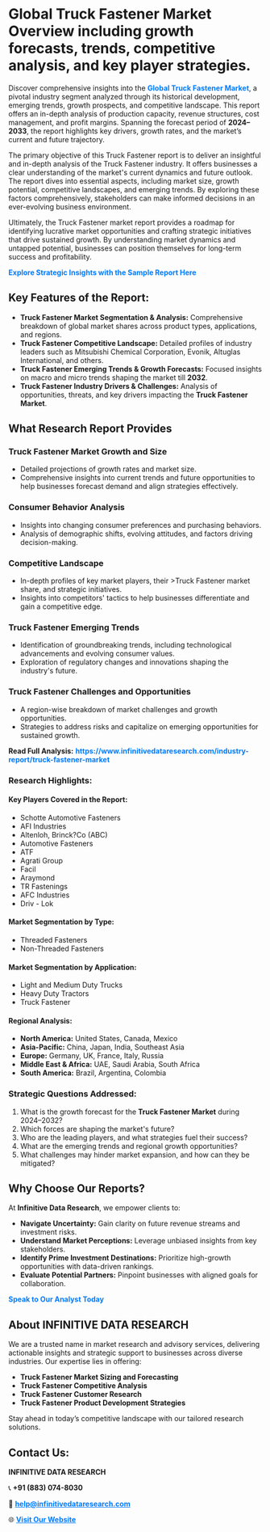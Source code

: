 <h1>Global Truck Fastener Market Overview including growth forecasts, trends, competitive analysis, and key player strategies.</h1>
<p>
Discover comprehensive insights into the 
<a href="https://www.infinitivedataresearch.com/industry-report/truck-fastener-market" rel="dofollow" style="color: #007BFF; text-decoration: none;"><strong>Global Truck Fastener Market</strong></a>, a pivotal industry segment analyzed through its historical development, emerging trends, growth prospects, and competitive landscape. This report offers an in-depth analysis of production capacity, revenue structures, cost management, and profit margins. Spanning the forecast period of <strong>2024–2033</strong>, the report highlights key drivers, growth rates, and the market’s current and future trajectory.
</p>
<p>
The primary objective of this Truck Fastener report is to deliver an insightful and in-depth analysis of the Truck Fastener industry. It offers businesses a clear understanding of the market's current dynamics and future outlook. The report dives into essential aspects, including market size, growth potential, competitive landscapes, and emerging trends. By exploring these factors comprehensively, stakeholders can make informed decisions in an ever-evolving business environment.
</p>
<p>
Ultimately, the Truck Fastener market report provides a roadmap for identifying lucrative market opportunities and crafting strategic initiatives that drive sustained growth. By understanding market dynamics and untapped potential, businesses can position themselves for long-term success and profitability.
</p>
<p>
<a href="https://www.infinitivedataresearch.com/request-sample/reportId=110568" style="color: #007BFF; text-decoration: none;"><strong>Explore Strategic Insights with the Sample Report Here</strong></a>
</p>

<h2>Key Features of the Report:</h2>
<ul>
<li><strong>Truck Fastener Market Segmentation & Analysis:</strong> Comprehensive breakdown of global market shares across product types, applications, and regions.</li>
<li><strong>Truck Fastener Competitive Landscape:</strong> Detailed profiles of industry leaders such as Mitsubishi Chemical Corporation, Evonik, Altuglas International, and others.</li>
<li><strong>Truck Fastener Emerging Trends & Growth Forecasts:</strong> Focused insights on macro and micro trends shaping the market till <strong>2032</strong>.</li>
<li><strong>Truck Fastener Industry Drivers & Challenges:</strong> Analysis of opportunities, threats, and key drivers impacting the <strong>Truck Fastener Market</strong>.</li>
</ul>

<h2>What Research Report Provides</h2>
<h3>Truck Fastener Market Growth and Size</h3>
<ul>
<li>Detailed projections of growth rates and market size.</li>
<li>Comprehensive insights into current trends and future opportunities to help businesses forecast demand and align strategies effectively.</li>
</ul>

<h3>Consumer Behavior Analysis</h3>
<ul>
<li>Insights into changing consumer preferences and purchasing behaviors.</li>
<li>Analysis of demographic shifts, evolving attitudes, and factors driving decision-making.</li>
</ul>

<h3>Competitive Landscape</h3>
<ul>
<li>In-depth profiles of key market players, their >Truck Fastener market share, and strategic initiatives.</li>
<li>Insights into competitors' tactics to help businesses differentiate and gain a competitive edge.</li>
</ul>

<h3>Truck Fastener Emerging Trends</h3>
<ul>
<li>Identification of groundbreaking trends, including technological advancements and evolving consumer values.</li>
<li>Exploration of regulatory changes and innovations shaping the industry's future.</li>
</ul>

<h3>Truck Fastener Challenges and Opportunities</h3>
<ul>
<li>A region-wise breakdown of market challenges and growth opportunities.</li>
<li>Strategies to address risks and capitalize on emerging opportunities for sustained growth.</li>
</ul>
<p><strong>Read Full Analysis:</strong> <a href="https://www.infinitivedataresearch.com/industry-report/truck-fastener-market" rel="dofollow" style="color: #007BFF; text-decoration: none;"><strong>https://www.infinitivedataresearch.com/industry-report/truck-fastener-market</strong></a></p>
<h3>Research Highlights:</h3>
<h4>Key Players Covered in the Report:</h4>
<ul><li>Schotte Automotive Fasteners</li><li>AFI Industries</li><li>Altenloh, Brinck?Co (ABC)</li><li>Automotive Fasteners</li><li>ATF</li><li>Agrati Group</li><li>Facil</li><li>Araymond</li><li>TR Fastenings</li><li>AFC Industries</li><li>Driv - Lok</li></ul>
<h4>Market Segmentation by Type:</h4>
<ul><li>Threaded Fasteners</li><li>Non-Threaded Fasteners</li></ul>
<h4>Market Segmentation by Application:</h4>
<ul><li>Light and Medium Duty Trucks</li><li>Heavy Duty Tractors</li><li>Truck Fastener</li></ul>

<h4>Regional Analysis:</h4>
<ul>
<li><strong>North America:</strong> United States, Canada, Mexico</li>
<li><strong>Asia-Pacific:</strong> China, Japan, India, Southeast Asia</li>
<li><strong>Europe:</strong> Germany, UK, France, Italy, Russia</li>
<li><strong>Middle East & Africa:</strong> UAE, Saudi Arabia, South Africa</li>
<li><strong>South America:</strong> Brazil, Argentina, Colombia</li>
</ul>

<h3>Strategic Questions Addressed:</h3>
<ol>
<li>What is the growth forecast for the <strong>Truck Fastener Market</strong> during 2024–2032?</li>
<li>Which forces are shaping the market's future?</li>
<li>Who are the leading players, and what strategies fuel their success?</li>
<li>What are the emerging trends and regional growth opportunities?</li>
<li>What challenges may hinder market expansion, and how can they be mitigated?</li>
</ol>

<h2>Why Choose Our Reports?</h2>
<p>At <strong>Infinitive Data Research</strong>, we empower clients to:</p>
<ul>
<li><strong>Navigate Uncertainty:</strong> Gain clarity on future revenue streams and investment risks.</li>
<li><strong>Understand Market Perceptions:</strong> Leverage unbiased insights from key stakeholders.</li>
<li><strong>Identify Prime Investment Destinations:</strong> Prioritize high-growth opportunities with data-driven rankings.</li>
<li><strong>Evaluate Potential Partners:</strong> Pinpoint businesses with aligned goals for collaboration.</li>
</ul>
<p><a href="https://www.infinitivedataresearch.com/industry-report/truck-fastener-market" rel="dofollow" style="color: #007BFF; text-decoration: none;"><strong>Speak to Our Analyst Today</strong></a></p>

<h2>About INFINITIVE DATA RESEARCH</h2>
<p>We are a trusted name in market research and advisory services, delivering actionable insights and strategic support to businesses across diverse industries. Our expertise lies in offering:</p>
<ul>
<li><strong>Truck Fastener Market Sizing and Forecasting</strong></li>
<li><strong>Truck Fastener Competitive Analysis</strong></li>
<li><strong>Truck Fastener Customer Research</strong></li>
<li><strong>Truck Fastener Product Development Strategies</strong></li>
</ul>
<p>Stay ahead in today’s competitive landscape with our tailored research solutions.</p>

<h2>Contact Us:</h2>
<p><strong>INFINITIVE DATA RESEARCH</strong></p>
<p>📞 <strong>+91 (883) 074-8030</strong></p>
<p>📧 <strong><a href="mailto:help@infinitivedataresearch.com" style="color: #007BFF;">help@infinitivedataresearch.com</a></strong></p>
<p>🌐 <strong><a href="https://www.infinitivedataresearch.com" rel="dofollow" style="color: #007BFF;">Visit Our Website</a></strong></p>